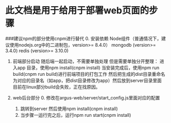 # 此文档是用于给用于部署web页面的步骤

###建议npm的部分使用cnpm进行替代
0. 安装依赖
   Node组件（普通情况下，建议使用nodejs.org中的二进制包，version>= 8.4.0）
   mongodb (version>= 3.4.0)
   redis (version>= 3.10.0)

1. 前端部分启动
   随后端一起启动，不需要单独处理
   但是需要单独分开整理：
   进入app 目录，使用npm install(cnpm install)
   当安装完成后，使用npm run build(cnpm run build)进行前端项目的打包工作
   然后把生成的dist目录重命名为对应的目录名（如app，把dist目录修改为app）然后放到server目录里面
   目前在linux部分build会失败，正在找原因。

2. web后台部分
   0. 修改在argus-web/server/start_config.js里面对应的配置
   1. 跳转到server 然后使用npm install(cnpm install)
   2. 当步骤一运行完之后，运行npm run start(cnpm install)



